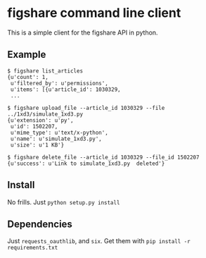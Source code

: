 figshare command line client
============================

This is a simple client for the figshare API in python.

Example
-------
```
$ figshare list_articles
{u'count': 1,
 u'filtered_by': u'permissions',
 u'items': [{u'article_id': 1030329,
 ...
 
$ figshare upload_file --article_id 1030329 --file ../1xd3/simulate_1xd3.py
{u'extension': u'py',
 u'id': 1502207,
 u'mime_type': u'text/x-python',
 u'name': u'simulate_1xd3.py',
 u'size': u'1 KB'}
 
$ figshare delete_file --article_id 1030329 --file_id 1502207
{u'success': u'Link to simulate_1xd3.py  deleted'}
```

Install
-------
No frills. Just `python setup.py install`

Dependencies
------------
Just `requests_oauthlib`, and `six`. Get them with `pip install -r requirements.txt`
